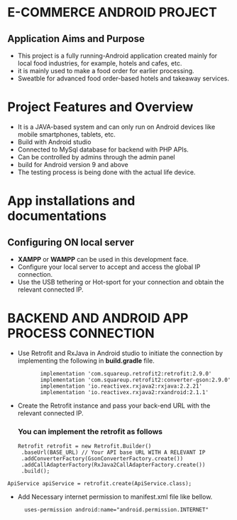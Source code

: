 # E-COMMERCE ANDROID PROJECT

## Application Aims and Purpose
   - This project is a fully running-Android application created mainly for local food industries, for example, hotels and cafes, etc.
   - it is mainly used to make a food order for earlier processing.
   - Sweatble for advanced food order-based hotels and takeaway services.
    
# Project Features and Overview
- It is a JAVA-based system and can only run on Android devices like mobile smartphones, tablets, etc.
- Build with Android studio
- Connected to MySql database for backend with PHP APIs.
- Can be controlled by admins through the admin panel
- build for Android version 9 and above
- The testing process is being done with the actual life device.

# App installations and documentations

## Configuring ON local server
  - **XAMPP** or **WAMPP** can be used in this development face.
  - Configure your local server to accept and access the global IP connection.
  - Use the USB tethering or Hot-sport for your connection and obtain the relevant connected IP.
 
# BACKEND AND ANDROID APP PROCESS CONNECTION
   - Use Retrofit and RxJava in Android studio to initiate the connection by implementing the following in **build.gradle** file.
     
                implementation 'com.squareup.retrofit2:retrofit:2.9.0'
                implementation 'com.squareup.retrofit2:converter-gson:2.9.0'
                implementation 'io.reactivex.rxjava2:rxjava:2.2.21'
                implementation 'io.reactivex.rxjava2:rxandroid:2.1.1'
     
   - Create the Retrofit instance and pass your back-end URL with the relevant connected IP.
     ### You can implement the retrofit as follows

         Retrofit retrofit = new Retrofit.Builder()
          .baseUrl(BASE_URL) // Your API base URL WITH A RELEVANT IP
          .addConverterFactory(GsonConverterFactory.create())
          .addCallAdapterFactory(RxJava2CallAdapterFactory.create())
          .build();
    ApiService apiService = retrofit.create(ApiService.class);

   - Add Necessary internet permission to manifest.xml file like bellow.
     
           uses-permission android:name="android.permission.INTERNET"

     

    
